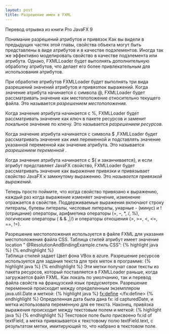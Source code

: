 ```yaml
---
layout: post
title: Разрешение имен в FXML
---
```

Перевод отрывка из книги Pro JavaFX 9

Понимание разрешений атрибутов и привязок
Как вы видели в предыдущих частях этой главы, свойства объекта могут быть представлены в виде атрибутов и
в качестве подэлементов. Иногда так же эффективно моделировать свойство в качестве подэлемента или атрибута. Однако,
FXMLLoader будет выполнять дополнительную обработку атрибутов, что делает его более привлекательным для использования атрибутов.

При обработке атрибутов FXMLLoader будет выполнять три вида разрешений значений атрибутов и
привязmок выражений.
Когда значение атрибута начинается с символа @, FXMLLoader будет рассматривать значение как местоположение
относительно текущего файла. Это называется _разрешением местоположения_.

Когда значение атрибута начинается с %, FXMLLoader будет рассматривать значение как ключ в пакете ресурсов и заменит локальное значение по ключу. Это называется _разрешением ресурсов_.

Когда значение атрибута начинается с символа $ ,FXMLLoader будет рассматривать значение как имя переменной и подставлять значение указанной переменной как значение атрибута. Это называется _разрешением переменной_ .

Когда значение атрибута начинается с ${ и заканчивается}, и если атрибут представляет JavaFX
свойство, FXMLLoader будет рассматривать значение как выражение привязки и привязывает свойство JavaFX к
замкнутому выражению. Это _называется привязкой выражений_.

Теперь просто поймите, что когда свойство привязано к выражению, каждый раз когда
выражение изменяет значение, изменение отражается в свойстве. Поддерживаемые выражения включают строку
литералы, булевы литералы, числовые литералы, унарные - (минус) и ! (отрицание) операторы, арифметика
операторы (+, –, *, /, %), логические операторы ( & & ,|/) и операторы отношения (>, >=, <, <=, ==, !=).

Разрешение местоположения используется в файле FXML для указания местоположения файла CSS. Таблица стилей
атрибут имеет значение location " @ResolutionAndBindingExample.стиль CSS”:
{% highlight java %}
<VBox id="vbox" alignment="CENTER_LEFT" maxHeight="-Infinity" maxWidth="-Infinity"
minHeight="-Infinity"
      minWidth="-Infinity" prefHeight="200.0" prefWidth="700.0" spacing="10.0"
      stylesheets="@ResolutionAndBindingExample.css" xmlns="http://javafx.com/javafx/8"
      xmlns:fx="http://javafx.com/fxml/1" fx:controller="ResolutionAndBindingController">
{% endhighlight %}      
Таблица стилей задает Цвет фона VBox в azure. Разрешение ресурсов используется для задания текста
для трех меток в программе:
{% highlight java %}
      <Label text="%location">
      <Label text="%resources">
      <Label text="%currentDate">
{% endhighlight %} 
Эти метки получат свои тексты из пакета ресурсов, который поставляется в FXMLLoader раньше, когда
загружается файл FXML. Как локаль по умолчанию, так и перевод файла свойств на французский язык
предусмотрен. Разрешение переменной происходит между определенным экземпляром java.util.Date и меткой:
{% highlight java %}
<fx:define>
    <Date fx:id="capturedDate"/>
</fx:define>
<Label fx:id="currentDateLabel" text="$capturedDate"/>
{% endhighlight %} 
Определенная дата была дана fx: id capturedDate, и метка использовала переменную для ее текста.
Наконец, привязка выражения происходит между текстовым полем и меткой:
{% highlight java %}
      <TextField fx:id="textField"/>
      <Label text="${textField.text}"/>
{% endhighlight %} 
Текстовое поле было присвоено fx:id of textField, а метка привязывается к текстовому полю textField.text,
с результатом метки, имитирующей то, что набрано в текстовом поле. 
